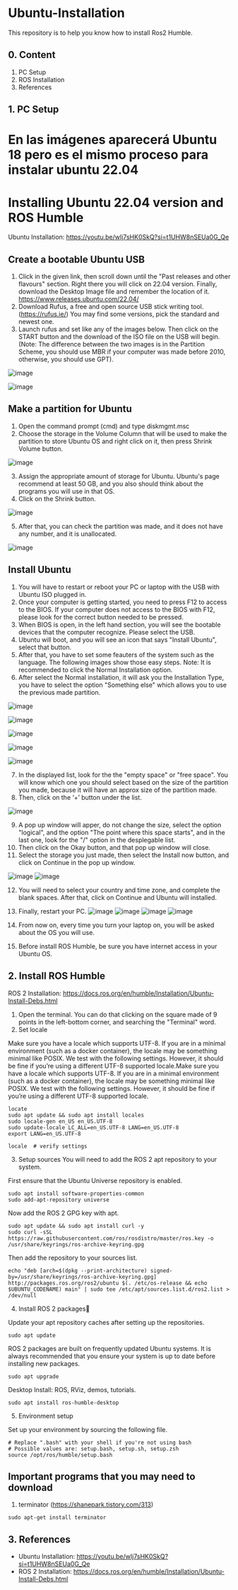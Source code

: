 # Ubuntu-Installation

This repository is to help you know how to install Ros2 Humble.

## 0. Content
  1. PC Setup
  2. ROS Installation
  3. References

## 1.  PC Setup
# En las imágenes aparecerá Ubuntu 18 pero es el mismo proceso para instalar ubuntu 22.04
# Installing Ubuntu 22.04 version and ROS Humble
Ubuntu Installation: https://youtu.be/wIj7sHK0SkQ?si=t1UHW8nSEUa0G_Qe
## Create a bootable Ubuntu USB
  1. Click in the given link, then scroll down until the "Past releases and other flavours" section. Right there you will click on 22.04 version. Finally, download the Desktop Image file and remember the location of it. 
https://www.releases.ubuntu.com/22.04/
  2. Download Rufus, a free and open source USB stick writing tool. (https://rufus.ie/) You may find some versions, pick the standard and newest one. 
  3. Launch rufus and set like any of the images below. Then click on the START button and the download of the ISO file on the USB will begin. (Note: The difference between the two images is in the Partition Scheme, you should use MBR if your computer was made before 2010, otherwise, you should use GPT).

![image](https://github.com/user-attachments/assets/e5ade336-5928-41d8-a010-1ce1457fe477)

![image](https://github.com/user-attachments/assets/61be5d51-1c54-4a1d-a8a2-c614d0f26f5a)


## Make a partition for Ubuntu

  1. Open the command prompt (cmd) and type diskmgmt.msc
  2. Choose the storage in the Volume Column that will be used to make the partition to store Ubuntu OS and right click on it, then press Shrink Volume button.

![image](https://github.com/user-attachments/assets/49e1d836-2f6d-4ae6-bbaf-20f2d9673bd6)


  3. Assign the appropriate amount of storage for Ubuntu. Ubuntu's page recommend at least 50 GB, and you also should think about the programs you will use in that OS.
  4. Click on the Shrink button.

![image](https://github.com/user-attachments/assets/b542b080-7cda-4df2-ae56-673ae9da7137)


  5. After that, you can check the partition was made, and it does not have any number, and it is unallocated.

![image](https://github.com/user-attachments/assets/2d1f5a20-95b5-4162-bf7d-614f5e88a60a)


## Install Ubuntu

  1. You will have to restart or reboot your PC or laptop with the USB with Ubuntu ISO plugged in.
  2. Once your computer is getting started, you need to press F12 to access to the BIOS. If your computer does not access to the BIOS with F12, please look for the correct button needed to be pressed.
  3. When BIOS is open, in the left hand section, you will see the bootable devices that the computer recognize. Please select the USB.
  4. Ubuntu will boot, and you will see an icon that says "Install Ubuntu", select that button.
  5. After that, you have to set some feauters of the system such as the language. The following images show those easy steps. Note: It is recommended to click the Normal Installation option. 
  6. After select the Normal installation, it will ask you the Installation Type, you have to select the option "Something else" which allows you to use the previous made partition.

![image](https://github.com/user-attachments/assets/18bc02bf-06e5-4d9a-b719-6dc802e26027)

![image](https://github.com/user-attachments/assets/5642eb49-ff5c-467d-a58a-49b915c75556)

![image](https://github.com/user-attachments/assets/f56a3bc4-ff86-42f4-bcbe-14b01302812d)

![image](https://github.com/user-attachments/assets/193cde16-4bf8-44b9-b92b-468bf4d4ea38)

![image](https://github.com/user-attachments/assets/32ec72cc-3470-4bf2-b903-56c0b9229e98)

  7. In the displayed list, look for the the "empty space" or "free space". You will know which one you should select based on the size of the partition you made, because it will have an approx size of the partition made.
  8. Then, click on the ‘+’ button under the list.

![image](https://github.com/user-attachments/assets/dad3482e-cc69-4af3-b66b-c087e79a40b5)


  9. A pop up window will apper, do not change the size, select the option "logical", and the option "The point where this space starts", and in the last one, look for the "/" option in the desplegable list.
  10. Then click on the Okay button, and that pop up window will close.
  11. Select the storage you just made, then select the Install now button, and click on Continue in the pop up window. 

![image](https://github.com/user-attachments/assets/ef7e39ec-a94c-4d3c-b9ed-a47ff1da92f2)
![image](https://github.com/user-attachments/assets/589e3e0f-149e-44ce-81df-ddc6c9a1155e)


  12. You will need to select your country and time zone, and complete the blank spaces. After that, click on Continue and Ubuntu will installed.
  13. Finally, restart your PC.
![image](https://github.com/user-attachments/assets/de884502-d309-4dc9-ad59-a80226a09897)
![image](https://github.com/user-attachments/assets/ff6f17ee-719b-4082-afc6-4b1b97bd5f65)
![image](https://github.com/user-attachments/assets/b151c38a-c157-48e8-a9a3-16133ff9d53a)
![image](https://github.com/user-attachments/assets/354e66d1-a96d-42ad-b1ad-0fbaf8e11196)


  14. From now on, every time you turn your laptop on, you will be asked about the OS you will use.
  15. Before install ROS Humble, be sure you have internet access in your Ubuntu OS.

## 2. Install ROS Humble
  ROS 2 Installation: https://docs.ros.org/en/humble/Installation/Ubuntu-Install-Debs.html
  1. Open the terminal. You can do that clicking on the square made of 9 points in the left-bottom corner, and searching the "Terminal" word.
  2. Set locale
     
Make sure you have a locale which supports UTF-8. If you are in a minimal environment (such as a docker container), the locale may be something minimal like POSIX. We test with the following settings. However, it should be fine if you’re using a different UTF-8 supported locale.Make sure you have a locale which supports UTF-8. If you are in a minimal environment (such as a docker container), the locale may be something minimal like POSIX. We test with the following settings. However, it should be fine if you’re using a different UTF-8 supported locale.
  
    locate
    sudo apt update && sudo apt install locales
    sudo locale-gen en_US en_US.UTF-8
    sudo update-locale LC_ALL=en_US.UTF-8 LANG=en_US.UTF-8
    export LANG=en_US.UTF-8
    
    locale  # verify settings
  3. Setup sources
You will need to add the ROS 2 apt repository to your system.

First ensure that the Ubuntu Universe repository is enabled.
     
    sudo apt install software-properties-common
    sudo add-apt-repository universe
Now add the ROS 2 GPG key with apt.

    sudo apt update && sudo apt install curl -y
    sudo curl -sSL https://raw.githubusercontent.com/ros/rosdistro/master/ros.key -o /usr/share/keyrings/ros-archive-keyring.gpg

Then add the repository to your sources list.

    echo "deb [arch=$(dpkg --print-architecture) signed-by=/usr/share/keyrings/ros-archive-keyring.gpg] http://packages.ros.org/ros2/ubuntu $(. /etc/os-release && echo $UBUNTU_CODENAME) main" | sudo tee /etc/apt/sources.list.d/ros2.list > /dev/null
  4. Install ROS 2 packages

Update your apt repository caches after setting up the repositories.

    sudo apt update

ROS 2 packages are built on frequently updated Ubuntu systems. It is always recommended that you ensure your system is up to date before installing new packages.

    sudo apt upgrade

Desktop Install: ROS, RViz, demos, tutorials.

    sudo apt install ros-humble-desktop

  5. Environment setup

Set up your environment by sourcing the following file.

    # Replace ".bash" with your shell if you're not using bash
    # Possible values are: setup.bash, setup.sh, setup.zsh
    source /opt/ros/humble/setup.bash


## Important programs that you may need to download

  1. terminator (https://shanepark.tistory.com/313)

    sudo apt-get install terminator
## 3. References
- Ubuntu Installation: https://youtu.be/wIj7sHK0SkQ?si=t1UHW8nSEUa0G_Qe
- ROS 2 Installation: https://docs.ros.org/en/humble/Installation/Ubuntu-Install-Debs.html

